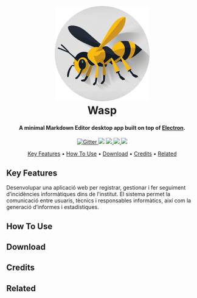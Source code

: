 <h1 align="center">
  <br>
  <a href="http://www.amitmerchant.com/electron-markdownify"><img src="./content/wasp-logo.png" alt="Markdownify" width="250"></a>
  <br>
  Wasp
  <br>
</h1>

<h4 align="center">A minimal Markdown Editor desktop app built on top of <a href="http://electron.atom.io" target="_blank">Electron</a>.</h4>

<p align="center">
  <a href="https://badge.fury.io/js/electron-markdownify">
    <img src="https://img.shields.io/badge/Node.js-6DA55F?logo=node.js&logoColor=white"
         alt="Gitter">
  </a>
  <a href="https://gitter.im/amitmerchant1990/electron-markdownify"><img src="https://img.shields.io/badge/EJS-B4CA65?logo=ejs&logoColor=fff"></a>
  <a href="https://saythanks.io/to/bullredeyes@gmail.com">
      <img src="https://img.shields.io/badge/JavaScript-F7DF1E?logo=javascript&logoColor=000">
  </a>
  <a href="https://www.paypal.me/AmitMerchant">
    <img src="https://custom-icon-badges.demolab.com/badge/Visual%20Studio%20Code-0078d7.svg?logo=vsc&logoColor=white)](https://code.visualstudio.com/">
  </a>
    <a href="https://www.paypal.me/AmitMerchant">
    <img src="https://img.shields.io/badge/GitHub-%23121011.svg?logo=github&logoColor=white">
  </a>
</p>

<p align="center">
  <a href="#key-features">Key Features</a> •
  <a href="#how-to-use">How To Use</a> •
  <a href="#download">Download</a> •
  <a href="#credits">Credits</a> •
  <a href="#related">Related</a>
</p>

## Key Features

Desenvolupar una aplicació web per registrar, gestionar i fer seguiment d’incidències informàtiques dins de l'institut. El sistema permet la comunicació entre usuaris, tècnics i responsables informàtics, així com la generació d’informes i estadístiques.

## How To Use

## Download

## Credits

## Related

